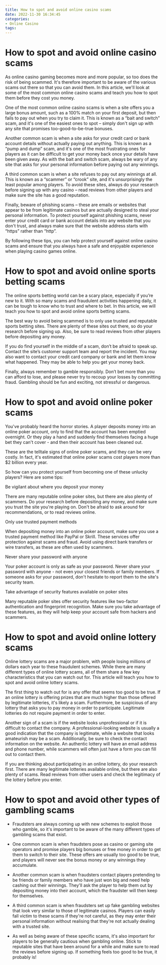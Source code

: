 ```yaml
---
title: How to spot and avoid online casino scams
date: 2022-11-30 16:34:45
categories:
- Online Casino
tags:
---
```



#  How to spot and avoid online casino scams

As online casino gaming becomes more and more popular, so too does the risk of being scammed. It's therefore important to be aware of the various scams out there so that you can avoid them. In this article, we'll look at some of the most common online casino scams and teach you how to spot them before they cost you money.

One of the most common online casino scams is when a site offers you a large bonus amount, such as a 100% match on your first deposit, but then fails to pay out when you try to claim it. This is known as a “bait and switch” scam, and it's one of the easiest ones to spot – simply don't sign up with any site that promises too-good-to-be-true bonuses.

Another common scam is when a site asks for your credit card or bank account details without actually paying out anything. This is known as a “pump and dump” scam, and it's one of the most frustrating ones for players as it can be difficult to get your money back once your details have been given away. As with the bait and switch scam, always be wary of any site that asks for your personal information before paying out any winnings.

A third common scam is when a site refuses to pay out any winnings at all. This is known as a “scammer” or “crook” site, and it's unsurprisingly the least popular among players. To avoid these sites, always do your research before signing up with any casino – read reviews from other players and make sure the site has a good reputation.

Finally, beware of phishing scams – these are emails or websites that appear to be from legitimate casinos but are actually designed to steal your personal information. To protect yourself against phishing scams, never enter your credit card or bank account details into any website that you don't trust, and always make sure that the website address starts with “https” rather than “http”.

By following these tips, you can help protect yourself against online casino scams and ensure that you always have a safe and enjoyable experience when playing casino games online.

#  How to spot and avoid online sports betting scams

The online sports betting world can be a scary place, especially if you’re new to it. With so many scams and fraudulent activities happening daily, it can be tough to know who to trust and where to bet. In this article, we will teach you how to spot and avoid online sports betting scams.

The best way to avoid being scammed is to only use trusted and reputable sports betting sites. There are plenty of these sites out there, so do your research before signing up. Also, be sure to read reviews from other players before depositing any money.

If you do find yourself in the middle of a scam, don’t be afraid to speak up. Contact the site’s customer support team and report the incident. You may also want to contact your credit card company or bank and let them know what happened. They may be able to help you get your money back.

Finally, always remember to gamble responsibly. Don’t bet more than you can afford to lose, and please never try to recoup your losses by committing fraud. Gambling should be fun and exciting, not stressful or dangerous.

#  How to spot and avoid online poker scams

You've probably heard the horror stories. A player deposits money into an online poker account, only to find that the account has been emptied overnight. Or they play a hand and suddenly find themselves facing a huge bet they can't cover - and then their account has been cleaned out.

These are the telltale signs of online poker scams, and they can be very costly. In fact, it's estimated that online poker scams cost players more than $2 billion every year.

So how can you protect yourself from becoming one of these unlucky players? Here are some tips:

Be vigilant about where you deposit your money

There are many reputable online poker sites, but there are also plenty of scammers. Do your research before depositing any money, and make sure you trust the site you're playing on. Don't be afraid to ask around for recommendations, or to read reviews online.

Only use trusted payment methods

When depositing money into an online poker account, make sure you use a trusted payment method like PayPal or Skrill. These services offer protection against scams and fraud. Avoid using direct bank transfers or wire transfers, as these are often used by scammers.

Never share your password with anyone

Your poker account is only as safe as your password. Never share your password with anyone - not even your closest friends or family members. If someone asks for your password, don't hesitate to report them to the site's security team.

Take advantage of security features available on poker sites

Many reputable poker sites offer security features like two-factor authentication and fingerprint recognition. Make sure you take advantage of these features, as they will help keep your account safe from hackers and scammers.

#  How to spot and avoid online lottery scams

Online lottery scams are a major problem, with people losing millions of dollars each year to these fraudulent schemes. While there are many different types of online lottery scams, all of them share a few key characteristics that you can watch out for. This article will teach you how to spot and avoid online lottery scams.

The first thing to watch out for is any offer that seems too good to be true. If an online lottery is offering prizes that are much higher than those offered by legitimate lotteries, it's likely a scam. Furthermore, be suspicious of any lottery that asks you to pay money in order to participate. Legitimate lotteries do not require payment in order to enter.

Another sign of a scam is if the website looks unprofessional or if it is difficult to contact the company. A professional-looking website is usually a good indication that the company is legitimate, while a website that looks amateurish may be a scam. Additionally, be sure to check the contact information on the website. An authentic lottery will have an email address and phone number, while scammers will often just have a form you can fill out to contact them.

If you are thinking about participating in an online lottery, do your research first. There are many legitimate lotteries available online, but there are also plenty of scams. Read reviews from other users and check the legitimacy of the lottery before you enter.

#  How to spot and avoid other types of gambling scams

* Fraudsters are always coming up with new schemes to exploit those who gamble, so it's important to be aware of the many different types of gambling scams that exist.

*  One common scam is when fraudsters pose as casino or gaming site operators and promise players big bonuses or free money in order to get them to switch to their site. These offers are usually too good to be true, and players will never see the bonus money or any winnings they accumulate.

* Another common scam is when fraudsters contact players pretending to be friends or family members who have just won big and need help cashing out their winnings. They'll ask the player to help them out by depositing money into their account, which the fraudster will then keep for themselves.

* A third common scam is when fraudsters set up fake gambling websites that look very similar to those of legitimate casinos. Players can easily fall victim to these scams if they're not careful, as they may enter their personal information without realising that they're not actually dealing with a trusted site.

* As well as being aware of these specific scams, it's also important for players to be generally cautious when gambling online. Stick to reputable sites that have been around for a while and make sure to read the reviews before signing up. If something feels too good to be true, it probably is!